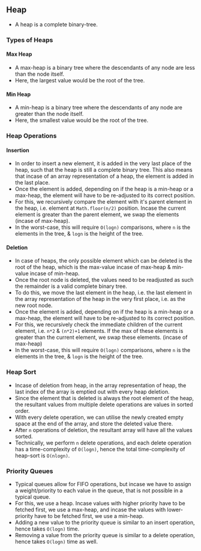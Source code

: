 ## Heap

- A heap is a complete binary-tree.

### Types of Heaps

#### Max Heap

- A max-heap is a binary tree where the descendants of any node are less than the node itself.
- Here, the largest value would be the root of the tree.

#### Min Heap

- A min-heap is a binary tree where the descendants of any node are greater than the node itself.
- Here, the smallest value would be the root of the tree.

### Heap Operations

#### Insertion

- In order to insert a new element, it is added in the very last place of the heap, such that the heap is still a complete binary tree. This also means that incase of an array representation of a heap, the element is added in the last place.
- Once the element is added, depending on if the heap is a min-heap or a max-heap, the element will have to be re-adjusted to its correct position.
- For this, we recursively compare the element with it's parent element in the heap, i.e. element at `Math.floor(n/2)` position. Incase the current element is greater than the parent element, we swap the elements (incase of max-heap).
- In the worst-case, this will require `O(logn)` comparisons, where `n` is the elements in the tree, & `logn` is the height of the tree.

#### Deletion

- In case of heaps, the only possible element which can be deleted is the root of the heap, which is the max-value incase of max-heap & min-value incase of min-heap.
- Once the root node is deleted, the values need to be readjusted as such the remainder is a valid complete binary tree.
- To do this, we move the last element in the heap, i.e. the last element in the array representation of the heap in the very first place, i.e. as the new root node.
- Once the element is added, depending on if the heap is a min-heap or a max-heap, the element will have to be re-adjusted to its correct position.
- For this, we recursively check the immediate children of the current element, i.e. `n*2` & `(n*2)+1` elements. If the max of these elements is greater than the current element, we swap these elements. (incase of max-heap)
- In the worst-case, this will require `O(logn)` comparisons, where `n` is the elements in the tree, & `logn` is the height of the tree.

### Heap Sort

- Incase of deletion from heap, in the array representation of heap, the last index of the array is emptied out with every heap deletion.
- Since the element that is deleted is always the root element of the heap, the resultant values from multiple delete operations are values in sorted order.
- With every delete operation, we can utilise the newly created empty space at the end of the array, and store the deleted value there.
- After `n` operations of deletion, the resultant array will have all the values sorted.
- Technically, we perform `n` delete operations, and each delete operation has a time-complexity of `O(logn)`, hence the total time-complexity of heap-sort is `O(nlogn)`.

### Priority Queues

- Typical queues allow for FIFO operations, but incase we have to assign a weight/priority to each value in the queue, that is not possible in a typical queue.
- For this, we use a heap. Incase values with higher priority have to be fetched first, we use a max-heap, and incase the values with lower-priority have to be fetched first, we use a min-heap.
- Adding a new value to the priority queue is similar to an insert operation, hence takes `O(logn)` time.
- Removing a value from the priority queue is similar to a delete operation, hence takes `O(logn)` time as well.
